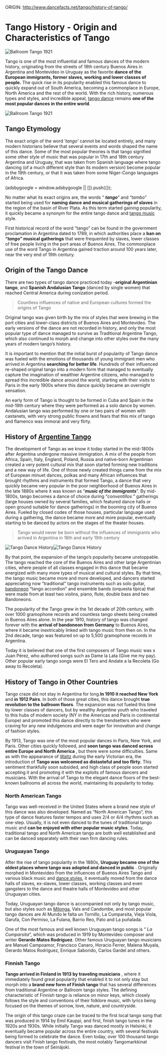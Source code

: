 ORIGIN: http://www.dancefacts.net/tango/history-of-tango/



Tango History - Origin and Characteristics of Tango
===================================================



![Ballroom Tango 1921](/images/dancefacts/ballroom-tango-1921-small.jpg)

Tango is one of the most influential and famous dances of the modern history, originating from the streets of 18th century Buenos Aires in Argentina and Montevideo in Uruguay as the favorite **dance of the European immigrants, former slaves, working and lower classes of people.** The quick rise in its popularity enabled this famous dance to quickly expand out of South America, becoming a commonplace in Europe, North America and the rest of the world. With the rich history, numerous types and styles, and incredible appeal, [tango dance](/tango/tango-dance/) remains **one of the most popular dances in the entire world**.

![Ballroom Tango 1921](/images/dancefacts/ballroom-tango-1921-small.jpg)

Tango Etymology
---------------

The exact origin of the word ‘_tango’_ cannot be located entirely, and many modern historians believe that several events and words shaped the name of this dance. Some of the most popular theories is that tango signified some other style of music that was popular in 17th and 18th century Argentina and Uruguay, that was taken from Spanish language where tango dancing (of a much different style than its modern version) become popular in the 19th century, or that it was taken from some Niger-Congo languages of Africa.

(adsbygoogle = window.adsbygoogle || \[\]).push({});

No matter what its exact origins are, the words “ **_tango_**” and “_tambo_” started being used for **naming dance and musical gatherings of slaves** in the region of the basin of River Plata. As this term started gaining popularity, it quickly became a synonym for the entire tango dance and [tango music](/tango/tango-music/) style.

First historical record of the word “tango” can be found in the government proclamation in Argentina dated to 1789, in which authorities place a **ban on “_tango_” musical gatherings** that were frequented by slaves, lower classes of free people living in the port areas of Buenos Aires. The commonplace use of the word Tango in Argentina gained traction around 100 years later, near the very end of 19th century.

Origin of the Tango Dance
-------------------------

There are two types of tango dance practiced today -**original Argentinian tango**, and **Spanish Andalusian Tango** (danced by single women) that reached Central America during conization period.

> Countless influences of native and European cultures formed the origins of Tango


Original tango was given birth by the mix of styles that were brewing in the port cities and lower-class districts of Buenos Aires and Montevideo. The early versions of the dance are not recorded in history, and only the most popular type of dance managed to survive as Traditional Argentine Tango, which also continued to morph and change into other styles over the many years of modern tango’s history.

It is important to mention that the initial burst of popularity of Tango dance was fueled with the emotions of thousands of young immigrant men who arrived in Argentina **searching for better life**. Hundreds of their influenced re-shaped original tango into a modern form that managed to eventually capture the imagination of wealthier Argentine citizens, who managed to spread this incredible dance around the world, starting with their visits to Paris in the early 1900s where this dance quickly became an overnight sensation.

An early form of Tango is thought to be formed in Cuba and Spain in the mid-19th century where they were performed as a solo dance by women. Andalusian tango was performed by one or two pairs of women with castanets, with very strong public frowns and fears that this mix of tango and flamenco was immoral and very flirty.

History of [Argentine Tango](/tango/argentine-tango/)
-----------------------------------------------------

The development of Tango as we know it today started in the mid-1800s after Argentina undergone massive immigration. A mix of the people from Africa, Spain, Italy, England, Poland, Russia and native-born Argentinian created a very potent cultural mix that soon started forming new traditions and a new way of life. One of those newly created things came from the mix of European minuet dances, polkas and many African influences that brought rhythms and instruments that formed Tango, a dance that very quickly became very popular in the poor neighborhood of Buenos Aires in the late 1880s where it was known as “**_music of the immigrants_**”. By mid-1800s, tango becomes a dance of choice during “_conventillos_ ” gatherings (large houses owned by several families, which featured dance halls or open ground suitable for dance gatherings) in the booming city of Buenos Aires. Fueled by closed codes of those houses, particular language used during a gathering, the dance became more and more popular, eventually starting to be danced by actors on the stages of the theater houses.

> Tango would never be born without the influences of immigrants who arrived in Argentina in 18th and early 19th century

![Tango Dance History](/images/dancefacts/tango-dance-history-small.jpg)![Tango Dance History](/images/dancefacts/tango-dance-history-small.jpg)

By that point, the expansion of the tango’s popularity became unstoppable. The tango reached the core of the Buenos Aires and other large Argentinian cities, where people of all classes engaged in this dance that became energized with many more types of musical and cultural styles. By that time, the tango music became more and more developed, and dancers started appreciating now “traditional” tango instruments such as solo guitar, [bandoneon](/tango/bandoneon/) “tango accordion” and ensemble bands (orquesta típica) that were made from at least two violins, piano, flute, double bass and two Bandoneons.

The popularity of the Tango grew in the 1st decade of 20th century, with over 1000 gramophone records and countless tango sheets being created in Buenos Aires alone. In the year 1910, history of tango was changed forever with the **arrival of bandoneon from Germany** to Buenos Aires, where it became inextricably linked with tango music from then on. In the 2nd decade, tango was featured on up to 5,500 gramophone records in Argentina.

Today it is believed that one of the first composers of Tango music was s Juan Pérez, who authored songs such as Dame la Lata (Give me my pay). Other popular early tango songs were El Tero and Andate a la Recoleta (Go away to Recoleta).

History of Tango in Other Countries
-----------------------------------

Tango craze did not stay in Argentina for long.**In 1910 it reached New York** and **in 1912 Pairs**. In both of those great cities, this dance brought **true revolution to the** **ballroom floors**. The expansion was not fueled this time by lower classes of dancers, but by wealthy Argentine youth who traveled to this hubs of modern society (NY in the Americas and Paris in continental Europe) and promoted this dance directly to the trendsetters who were craving for any new indulgences and were eager for innovation and change of fashion styles.

By 1913, Tango was one of the most popular dances in Paris, New York, and Paris. Other cities quickly followed, and **soon tango was danced across entire Europe and North America** , but there were some difficulties. Same as with the appearance of [Waltz](/dance-history/waltz-history/) during the early Victorian era, the introduction of **Tango was welcomed as distasteful and too flirty**. This sentiment thankfully soon subsided, and high class of people soon started accepting it and promoting it with the exploits of famous dancers and musicians. With the arrival of Tango to the elegant dance floors of the best-known ballrooms all across the world, maintaining its popularity to today.


### North American Tango

Tango was well-received in the United States where a brand new style of this dance was also developed. Named as “North American Tango”, this type of dance features faster tempos and uses 2/4 or 4/4 rhythms such as one-step. Usually, it is not even danced to the tunes of traditional tango music and **can be enjoyed with other popular music styles**. Today, traditional tango and North American tango are both well established and can be danced separately with their own firm dancing rules.

### Uruguayan Tango

After the rise of tango popularity in the 1880s, **Uruguay became one of the oldest places where tango was adopted and danced in public** . Originally morphed in Montevideo from the influences of Buenos Aires Tango and various black music and [dance styles](/dance-types/types-of-dances/), it eventually moved from the dance halls of slaves, ex-slaves, lower classes, working classes and even gangsters to the dance and theatre halls of Montevideo and other Uruguayan cities.

Today, Uruguayan tango dance is accompanied not only by tango music, but also styles such as [Milonga](/tango/milonga-dance/), Vals and Candombe, and most popular tango dances are Al Mundo le falta un Tornillo, La Cumparsita, Vieja Viola, Garufa, Con Permiso, La Fulana, Barrio Reo, Pato and La puñalada.

One of the most famous and well known Uruguayan tango songs is “ _La Cumparsita_”, which was produced in 1919 by Montevideo composer and writer **Gerardo Matos Rodríguez**. Other famous Uruguayan tango musicians are Manuel Campoamor, Francisco Canaro, Horacio Ferrer, Malena Muyala, Gerardo Matos Rodríguez, Enrique Saborido, Carlos Gardel and others.

### Finnish Tango

**Tango arrived in Finland in 1913 by traveling musicians** , where it immediately found great popularity that enabled it to not only stay but morph into a **brand new form of Finish tango** that has several differences from traditional Argentine or Ballroom tango styles. The defining characteristic of Finnish tango is reliance on minor keys, which closely follows the style and conventions of their folklore music, with lyrics being focused on the themes of sorrow, love, nature, and countryside.

The origin of this tango craze can be traced to the first local tango song that was produced in 1914 by Emil Kauppi, and first, finish tango tunes in the 1920s and 1930s. While initially Tango was danced mostly in Helsinki, it eventually became popular across the entire country, with several festivals being formed to celebrate the dance. Even today, over 100 thousand tango dancers visit Finish tango festivals, the most notably Tangomarkkinat festival in the town of Seinäjoki.

